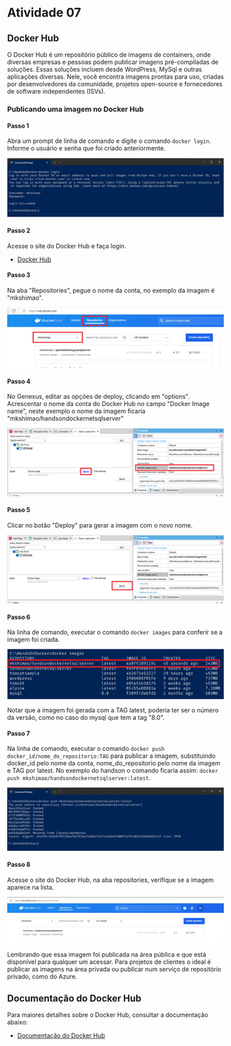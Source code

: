 # Atividade 07

## Docker Hub

O Docker Hub é um repositório público de imagens de containers, onde diversas empresas e pessoas podem publicar imagens pré-compiladas de soluções. Essas soluções incluem desde WordPress, MySql e outras aplicações diversas.
Nele, você encontra imagens prontas para uso, criadas por desenvolvedores da comunidade, projetos open-source e fornecedores de software independentes (ISVs).

### Publicando uma imagem no Docker Hub

#### Passo 1

Abra um prompt de linha de comando e digite o comando `docker login`. Informe o usuário e senha que foi criado anteriormente.

![docker login](imagens/dockerhublogin.png)

#### Passo 2

Acesse o site do Docker Hub e faça login.

- [Docker Hub](https://hub.docker.com/)

#### Passo 3

Na aba "Repositories", pegue o nome da conta, no exemplo da imagem é "mkshimao".

![Docker Hub Web](imagens/dockerhubweb.png)

#### Passo 4

No Genexus, editar as opções de deploy, clicando em "options". 
Acrescentar o nome da conta do Docker Hub no campo "Docker Image name", neste exemplo o nome da imagem ficaria "mkshimao/handsondockernetsqlserver"

![GX Docker Image Name](imagens/deployoptions.png)

#### Passo 5

Clicar no botão "Deploy" para gerar a imagem com o novo nome.

![GX build Image](imagens/deploybuildimage2.png)

#### Passo 6

Na linha de comando, executar o comando `docker images` para conferir se a imagem foi criada.

![Docker images](imagens/dockerlistimage2.png)

Notar que a imagem foi gerada com a TAG latest, poderia ter ser o número da versão, como no caso do mysql que tem a tag "8.0".

#### Passo 7

Na linha de comando, executar o comando `docker push docker_id/nome_do_repositorio:TAG` para publicar a imagem, substituindo docker_id pelo nome da conta, nome_do_repositorio pelo nome da imagem e TAG por latest. No exemplo do handson o comando ficaria assim: `docker push mkshimao/handsondockernetsqlserver:latest`.

![Docker push](imagens/dockerpush.png)

#### Passo 8

Acesse o site do Docker Hub, na aba repositories, verifique se a imagem aparece na lista.

![Docker Hub Images](imagens/dockerhubimages.png)

Lembrando que essa imagem foi publicada na área pública e que está disponível para qualquer um acessar. Para projetos de clientes o ideal é publicar as imagens na área privada ou publicar num serviço de repositório privado, como do Azure.

## Documentação do Docker Hub

Para maiores detalhes sobre o Docker Hub, consultar a documentação abaixo:

- [Documentação do Docker Hub](https://docs.docker.com/docker-hub/)

